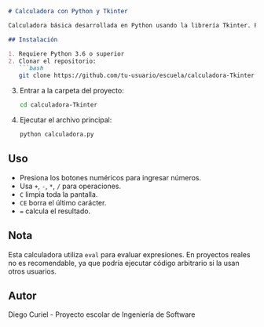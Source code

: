 

````markdown
# Calculadora con Python y Tkinter

Calculadora básica desarrollada en Python usando la librería Tkinter. Permite realizar operaciones matemáticas simples como suma, resta, multiplicación y división mediante una interfaz gráfica.

## Instalación

1. Requiere Python 3.6 o superior
2. Clonar el repositorio:
   ```bash
   git clone https://github.com/tu-usuario/escuela/calculadora-Tkinter.git
````

3. Entrar a la carpeta del proyecto:

   ```bash
   cd calculadora-Tkinter
   ```
4. Ejecutar el archivo principal:

   ```bash
   python calculadora.py
   ```

## Uso

* Presiona los botones numéricos para ingresar números.
* Usa `+`, `-`, `*`, `/` para operaciones.
* `C` limpia toda la pantalla.
* `CE` borra el último carácter.
* `=` calcula el resultado.

## Nota

Esta calculadora utiliza `eval` para evaluar expresiones. En proyectos reales no es recomendable, ya que podría ejecutar código arbitrario si la usan otros usuarios.

## Autor

Diego Curiel - Proyecto escolar de Ingeniería de Software


